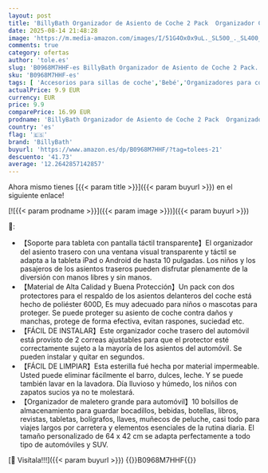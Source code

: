 ```yaml
---
layout: post
title: 'BillyBath Organizador de Asiento de Coche 2 Pack  Organizador Coche Interior Soporte Ipad Camper Furgoneta Accesorios Protector Asiento'
date: 2025-08-14 21:48:28
image: 'https://m.media-amazon.com/images/I/51G4Ox0x9uL._SL500_._SL400_.jpg'
comments: true
category: ofertas
author: 'tole.es'
slug: 'B0968M7HHF-es BillyBath Organizador de Asiento de Coche 2 Pack...'
sku: 'B0968M7HHF-es'
tags: [ 'Accesorios para sillas de coche','Bebé','Organizadores para coche','Sillas de coche y accesorios','billybath','ipad','🇪🇸', ]
actualPrice: 9.9 EUR
currency: EUR
price: 9.9
comparePrice: 16.99 EUR
prodname: 'BillyBath Organizador de Asiento de Coche 2 Pack  Organizador Coche Interior Soporte Ipad Camper Furgoneta Accesorios Protector Asiento'
country: 'es'
flag: '🇪🇸'
brand: 'BillyBath'
buyurl: 'https://www.amazon.es/dp/B0968M7HHF/?tag=tolees-21'
descuento: '41.73'
average: '12.2642857142857'
---
```


Ahora mismo tienes [{{< param title >}}]({{< param buyurl >}}) en el siguiente enlace!

[![{{< param prodname >}}]({{< param image >}})]({{< param buyurl >}})

🔎:

- 【Soporte para tableta con pantalla táctil transparente】El organizador del asiento trasero con una ventana visual transparente y táctil se adapta a la tableta iPad o Android de hasta 10 pulgadas. Los niños y los pasajeros de los asientos traseros pueden disfrutar plenamente de la diversión con manos libres y sin manos.
- 【Material de Alta Calidad y Buena Protección】Un pack con dos protectores para el respaldo de los asientos delanteros del coche está hecho de poliéster 600D, Es muy adecuado para niños o mascotas para proteger. Se puede proteger su asiento de coche contra daños y manchas, protege de forma efectiva, evitan raspones, suciedad etc.
- 【FÁCIL DE INSTALAR】Este organizador coche trasero del automóvil está provisto de 2 correas ajustables para que el protector esté correctamente sujeto a la mayoría de los asientos del automóvil. Se pueden instalar y quitar en segundos.
- 【FÁCIL DE LIMPIAR】Esta esterilla fué hecha por material impermeable. Usted puede eliminar fácilmente el barro, dulces, leche. Y se puede también lavar en la lavadora. Día lluvioso y húmedo, los niños con zapatos sucios ya no te molestará.
- 【Organizador de maletero grande para automóvil】10 bolsillos de almacenamiento para guardar bocadillos, bebidas, botellas, libros, revistas, tabletas, bolígrafos, llaves, muñecos de peluche, casi todo para viajes largos por carretera y elementos esenciales de la rutina diaria. El tamaño personalizado de 64 x 42 cm se adapta perfectamente a todo tipo de automóviles y SUV.

[🛒 Visítala!!!]({{< param buyurl >}})
{{<world>}}B0968M7HHF{{</world>}}
